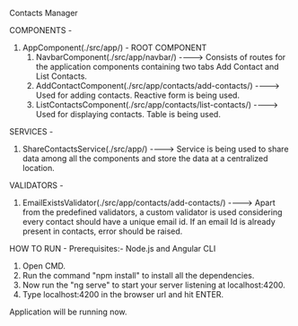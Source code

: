 Contacts Manager

COMPONENTS -

1) AppComponent(./src/app/) - ROOT COMPONENT
     1) NavbarComponent(./src/app/navbar/) ----> Consists of routes for the application components containing two tabs Add Contact and List Contacts.
     2) AddContactComponent(./src/app/contacts/add-contacts/) ----> Used for adding contacts. Reactive form is being used.
     3) ListContactsComponent(./src/app/contacts/list-contacts/) ----> Used for displaying contacts. Table is being used.


SERVICES - 

1) ShareContactsService(./src/app/) ----> Service is being used to share data among all the components and store the data at a centralized
   location.

VALIDATORS -

1) EmailExistsValidator(./src/app/contacts/add-contacts/) ----> Apart from the predefined validators, a custom validator is used considering
   every contact should have a unique email id. If an email Id is already present in contacts, error should be raised.


HOW TO RUN -
Prerequisites:- Node.js and Angular CLI
1) Open CMD.
2) Run the command "npm install" to install all the dependencies.
3) Now run the "ng serve" to start your server listening at localhost:4200.
4) Type localhost:4200 in the browser url and hit ENTER.

 Application will be running now.
				
  

